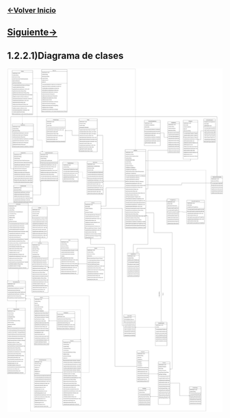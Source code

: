 ### [<-Volver Inicio](README.md)
## [Siguiente->](1.2.2.2.md)
## 1.2.2.1)Diagrama de clases
![](Archivadr/DiagramaDeClases.png)
